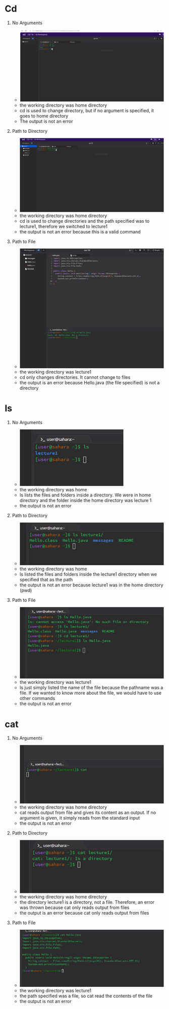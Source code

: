 # **Cd**
1. No Arguments
   * ![Image](Capture.PNG)
   * the working directory was home directory 
   * cd is used to change directory, but if no argument is specified, it goes to home directory
   * The output is not an error 

2. Path to Directory
   * ![Image](Cd_With_Argument.PNG)
   * the working directory was home directory
   * cd is used to change directories and the path specified was to lecture1, therefore we switched to lecture1
   * the output is not an error because this is a valid command

3. Path to File
   * ![Image](path_to_file.png)
   * the working directory was lecture1
   * cd only changes directories. It cannot change to files
   * the output is an error because Hello.java (the file specified) is not a directory

# **ls**
1. No Arguments
   * ![Image](ls_no_arguments.png)
   * the working directory was home
   * ls lists the files and folders inside a directory. We were in home directory and the folder inside the home directory was lecture 1
   * the output is not an error
  
2. Path to Directory
   * ![Image](ls_path+to_dir.png)
   * the working directory was home
   * ls listed the files and folders inside the lecture1 directory when we specified that as the path
   * the output is not an error because lecture1 was in the home directory (pwd) 

3. Path to File
   * ![Image](ls_path_to_file.png)
   * the working directory was lecture1
   * ls just simply listed the name of the file because the pathname was a file. If we wanted to know more about the file, we would have to use other commands
   * the output is not an error

# **cat**
1. No Arguments
   * ![Image](cat_no_argu.png)
   * the working directory was home directory
   * cat reads output from file and gives its content as an output. If no argument is given, it simply reads from the standard input
   * the output is not an error
     
2. Path to Directory
   * ![Image](cat_path_to_dir.png)
   * the working directory was home directory
   * the directory lecture1 is a directory, not a file. Therefore, an error was thrown because cat only reads output from files
   * the output is an error because cat only reads output from files
     
3. Path to File
   * ![Image](cat_path_to_file.png)
   * the working directory was lecture1
   * the path specified was a file, so cat read the contents of the file
   * the output is not an error
